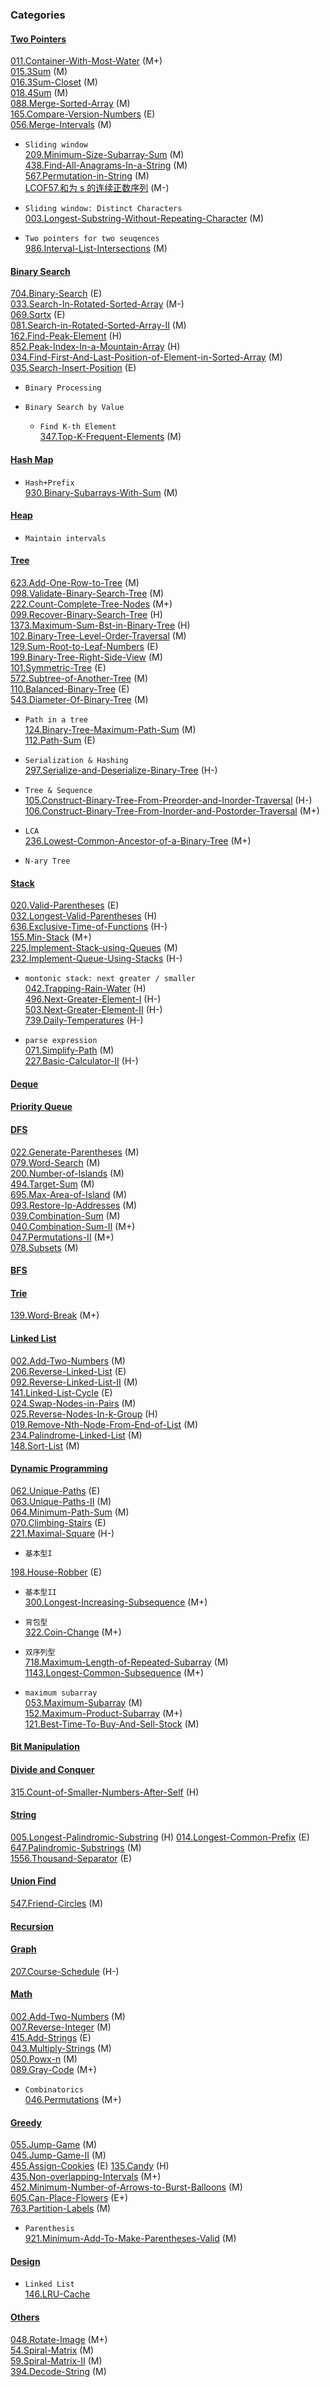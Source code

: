 ### Categories

#### [Two Pointers](https://github.com/monster898/leetcode/tree/master/Two_Pointers)

[011.Container-With-Most-Water](https://github.com/monster898/leetcode/tree/master/Two_Pointers/011.Container-With-Most-Water) (M+)  
[015.3Sum](https://github.com/monster898/leetcode/tree/master/Two_Pointers/015.3Sum) (M)  
[016.3Sum-Closet](https://github.com/monster898/leetcode/tree/master/Two_Pointers/016.3Sum-Closet) (M)  
[018.4Sum](https://github.com/monster898/leetcode/tree/master/Two_Pointers/018.4Sum) (M)  
[088.Merge-Sorted-Array](https://github.com/monster898/leetcode/tree/master/Two_Pointers/088.Merge-Sorted-Array) (M)  
[165.Compare-Version-Numbers](https://github.com/monster898/leetcode/tree/master/Two_Pointers/165.Compare-Version-Numbers) (E)  
[056.Merge-Intervals](https://github.com/monster898/leetcode/tree/master/Two_Pointers/056.Merge-Intervals) (M)

- `Sliding window`  
  [209.Minimum-Size-Subarray-Sum](https://github.com/monster898/leetcode/tree/master/Two_Pointers/209.Minimum-Size-Subarray-Sum) (M)  
  [438.Find-All-Anagrams-In-a-String](https://github.com/monster898/leetcode/tree/master/Two_Pointers/438.Find-All-Anagrams-In-a-String) (M)  
  [567.Permutation-in-String](https://github.com/monster898/leetcode/tree/master/Two_Pointers/567.Permutation-in-String) (M)  
  [LCOF57.和为 s 的连续正数序列](https://github.com/monster898/leetcode/tree/master/Two_Pointers/LCOF57.和为s的连续正数序列) (M-)

- `Sliding window: Distinct Characters`  
  [003.Longest-Substring-Without-Repeating-Character](https://github.com/monster898/leetcode/tree/master/Two_Pointers/003.Longest-Substring-Without-Repeating-Character) (M)

- `Two pointers for two seuqences`  
  [986.Interval-List-Intersections](https://github.com/monster898/leetcode/Two_Pointers/986.Interval-List-Intersections) (M)

#### [Binary Search](https://github.com/monster898/leetcode/tree/master/Binary_Search)

[704.Binary-Search](https://github.com/monster898/leetcode/tree/master/Binary_Search/704.Binary-Search) (E)  
[033.Search-In-Rotated-Sorted-Array](https://github.com/monster898/leetcode/tree/master/Binary_Search/033.Search-In-Rotated-Sorted-Array) (M-)  
[069.Sqrtx](https://github.com/monster898/leetcode/tree/master/Binary_Search/069.Sqrtx) (E)  
[081.Search-in-Rotated-Sorted-Array-II](https://github.com/monster898/leetcode/tree/master/Binary_Search/081.Search-in-Rotated-Sorted-Array-II) (M)  
[162.Find-Peak-Element](https://github.com/monster898/leetcode/tree/master/Binary_Search/162.Find-Peak-Element) (H)  
[852.Peak-Index-In-a-Mountain-Array](https://github.com/monster898/leetcode/tree/master/Binary_Search/852.Peak-Index-In-a-Mountain-Array) (H)  
[034.Find-First-And-Last-Position-of-Element-in-Sorted-Array](https://github.com/monster898/leetcode/tree/master/Binary_Search/Find-First-And-Last-Position-of-Element-in-Sorted-Array) (M)  
[035.Search-Insert-Position](https://github.com/monster898/leetcode/tree/master/Binary_Search/035.Search-Insert-Position) (E)

- `Binary Processing`

- `Binary Search by Value`

  - `Find K-th Element`  
    [347.Top-K-Frequent-Elements](https://github.com/monster898/leetcode/tree/master/Binary_Search/347.Top-K-Frequent-Elements) (M)

#### [Hash Map](https://github.com/monster898/leetcode/tree/master/Hash)

- `Hash+Prefix`  
  [930.Binary-Subarrays-With-Sum](https://github.com/monster898/leetcode/tree/master/Hash/930.Binary-Subarrays-With-Sum) (M)

#### [Heap](https://github.com/monster898/leetcode/tree/master/Heap)

- `Maintain intervals`

#### [Tree](https://github.com/monster898/leetcode/tree/master/Tree)

[623.Add-One-Row-to-Tree](https://github.com/monster898/leetcode/tree/master/Tree/623.Add-One-Row-to-Tree) (M)  
[098.Validate-Binary-Search-Tree](https://github.com/monster898/leetcode/tree/master/Tree/098.Validate-Binary-Search-Tree) (M)  
[222.Count-Complete-Tree-Nodes](https://github.com/monster898/leetcode/tree/master/Tree/222.Count-Complete-Tree-Nodes) (M+)  
[099.Recover-Binary-Search-Tree](https://github.com/monster898/leetcode/tree/master/Tree/099.Recover-Binary-Search-Tree) (H)  
[1373.Maximum-Sum-Bst-in-Binary-Tree](https://github.com/monster898/leetcode/tree/master/Tree/1373.Maximum-Sum-Bst-in-Binary-Tree) (H)  
[102.Binary-Tree-Level-Order-Traversal](https://github.com/monster898/leetcode/tree/master/Tree/102.Binary-Tree-Level-Order-Traversal) (M)  
[129.Sum-Root-to-Leaf-Numbers](https://github.com/monster898/leetcode/tree/master/Tree/129.Sum-Root-to-Leaf-Numbers) (E)  
[199.Binary-Tree-Right-Side-View](https://github.com/monster898/leetcode/tree/master/Tree/199.Binary-Tree-Right-Side-View) (M)  
[101.Symmetric-Tree](https://github.com/monster898/leetcode/tree/master/Tree/101.Symmetric-Tree) (E)  
[572.Subtree-of-Another-Tree](https://github.com/monster898/leetcode/tree/master/Tree/572.Subtree-of-Another-Tree) (M)  
[110.Balanced-Binary-Tree](https://github.com/monster898/leetcode/tree/master/Tree/110.Balanced-Binary-Tree) (E)  
[543.Diameter-Of-Binary-Tree](https://github.com/monster898/leetcode/tree/master/Tree/543.Diameter-Of-Binary-Tree) (M)

- `Path in a tree`  
  [124.Binary-Tree-Maximum-Path-Sum](https://github.com/monster898/leetcode/tree/master/Tree/124.Binary-Tree-Maximum-Path-Sum) (M)  
  [112.Path-Sum](https://github.com/monster898/leetcode/tree/master/Tree/112.Path-Sum) (E)

- `Serialization & Hashing`  
  [297.Serialize-and-Deserialize-Binary-Tree](https://github.com/monster898/leetcode/tree/master/Tree/297.Serialize-and-Deserialize-Binary-Tree) (H-)

- `Tree & Sequence`  
  [105.Construct-Binary-Tree-From-Preorder-and-Inorder-Traversal](https://github.com/monster898/leetcode/tree/master/Tree/105.Construct-Binary-Tree-From-Preorder-And-Inorder-Traversal) (H-)  
  [106.Construct-Binary-Tree-From-Inorder-and-Postorder-Traversal](https://github.com/monster898/leetcode/tree/master/Tree/106.Construct-Binary-Tree-From-Inorder-And-Postorder-Traversal) (M+)

- `LCA`  
   [236.Lowest-Common-Ancestor-of-a-Binary-Tree](https://github.com/monster898/leetcode/tree/master/Tree/236.Lowest-Common-Ancestor-of-a-Binary-Tree) (M+)

- `N-ary Tree`

#### [Stack](https://github.com/monster898/leetcode/tree/master/Stack)

[020.Valid-Parentheses](https://github.com/monster898/leetcode/tree/master/Stack/020.Valid-Parentheses) (E)  
[032.Longest-Valid-Parentheses](https://github.com/monster898/leetcode/tree/master/Stack/032.Longest-Valid-Parentheses) (H)  
[636.Exclusive-Time-of-Functions](https://github.com/monster898/leetcode/tree/master/Stack/636.Exclusive-Time-of-Functions) (H-)  
[155.Min-Stack](https://github.com/monster898/leetcode/tree/master/Stack/155.Min-Stack) (M+)  
[225.Implement-Stack-using-Queues](https://github.com/monster898/leetcode/tree/master/Stack/225.Implement-Stack-using-Queues) (M)  
[232.Implement-Queue-Using-Stacks](https://github.com/monster898/leetcode/tree/master/Stack/232.Implement-Queue-Using-Stacks) (H-)

- `montonic stack: next greater / smaller`  
   [042.Trapping-Rain-Water](https://github.com/monster898/leetcode/tree/master/Stack/042.Trapping-Rain-Water) (H)  
   [496.Next-Greater-Element-I](https://github.com/monster898/leetcode/tree/master/Stack/496.Next-Greater-Element-I) (H-)  
   [503.Next-Greater-Element-II](https://github.com/monster898/leetcode/tree/master/Stack/503.Next-Greater-Element-II) (H-)  
   [739.Daily-Temperatures](https://github.com/monster898/leetcode/tree/master/Stack/739.Daily-Temperatures) (H-)

- `parse expression`  
  [071.Simplify-Path](https://github.com/monster898/leetcode/tree/master/Stack/071.Simplify-Path) (M)  
  [227.Basic-Calculator-II](https://github.com/monster898/leetcode/tree/master/Stack/227.Basic-Calculator-II) (H-)

#### [Deque](https://github.com/monster898/leetcode/tree/master/Deque)

#### [Priority Queue](https://github.com/monster898/leetcode/tree/master/Priority_Queue)

#### [DFS](https://github.com/monster898/leetcode/tree/master/DFS)

[022.Generate-Parentheses](https://github.com/monster898/leetcode/tree/master/DFS/022.Generate-Parentheses) (M)  
[079.Word-Search](https://github.com/monster898/leetcode/tree/master/DFS/079.Word-Search) (M)  
[200.Number-of-Islands](https://github.com/monster898/leetcode/tree/master/DFS/200.Number-of-Islands) (M)  
[494.Target-Sum](https://github.com/monster898/leetcode/tree/master/DFS/494.Target-Sum) (M)  
[695.Max-Area-of-Island](https://github.com/monster898/leetcode/tree/master/DFS/695.Max-Area-of-Island) (M)  
[093.Restore-Ip-Addresses](https://github.com/monster898/leetcode/tree/master/DFS/093.Restore-Ip-Addresses) (M)  
[039.Combination-Sum](https://github.com/monster898/leetcode/tree/master/DFS/039.Combination-Sum) (M)  
[040.Combination-Sum-II](https://github.com/monster898/leetcode/tree/master/DFS/040.Combination-Sum-II) (M+)  
[047.Permutations-II](https://github.com/monster898/leetcode/tree/master/DFS/047.Permutations-II) (M+)  
[078.Subsets](https://github.com/monster898/leetcode/tree/master/DFS/078.Subsets) (M)

#### [BFS](https://github.com/monster898/leetcode/tree/master/BFS)

#### [Trie](https://github.com/monster898/leetcode/tree/master/Trie)

[139.Word-Break](https://github.com/monster898/leetcode/tree/master/Trie/139.Word-Break) (M+)

#### [Linked List](https://github.com/monster898/leetcode/tree/master/Linked_List)

[002.Add-Two-Numbers](https://github.com/monster898/leetcode/tree/master/Math/002.Add-Two-Numbers) (M)  
[206.Reverse-Linked-List](https://github.com/monster898/leetcode/tree/master/Linked_List/206.Reverse-Linked-List) (E)  
[092.Reverse-Linked-List-II](https://github.com/monster898/leetcode/tree/master/Linked_List/092.Reverse-Linked-List-II) (M)  
[141.Linked-List-Cycle](https://github.com/monster898/leetcode/tree/master/Linked_List/141.Linked-List-Cycle) (E)  
[024.Swap-Nodes-in-Pairs](https://github.com/monster898/leetcode/tree/master/Linked_List/024.Swap-Nodes-in-Pairs) (M)  
[025.Reverse-Nodes-In-k-Group](https://github.com/monster898/leetcode/tree/master/Linked_List/025.Reverse-Nodes-In-k-Group) (H)  
[019.Remove-Nth-Node-From-End-of-List](https://github.com/monster898/leetcode/tree/master/Linked_List/019.Remove-Nth-Node-From-End-of-List) (M)  
[234.Palindrome-Linked-List](https://github.com/monster898/leetcode/tree/master/Linked_List/234.Palindrome-Linked-List) (M)  
[148.Sort-List](https://github.com/monster898/leetcode/tree/master/Linked_List/148.Sort-List) (M)

#### [Dynamic Programming](https://github.com/monster898/leetcode/tree/master/Dynamic_Programming)

[062.Unique-Paths](https://github.com/monster898/leetcode/tree/master/Dynamic_Programming/062.Unique-Paths) (E)  
[063.Unique-Paths-II](https://github.com/monster898/leetcode/tree/master/Dynamic_Programming/063.Unique-Paths-II) (M)  
[064.Minimum-Path-Sum](https://github.com/monster898/leetcode/tree/master/Dynamic_Programming/064.Minimum-Path-Sum) (M)  
[070.Climbing-Stairs](https://github.com/monster898/leetcode/tree/master/Dynamic_Programming/070.Climbing-Stairs) (E)  
[221.Maximal-Square](https://github.com/monster898/leetcode/tree/master/Dynamic_Programming/221.Maximal-Square) (H-)

- `基本型I`

[198.House-Robber](https://github.com/monster898/leetcode/tree/master/Dynamic_Programming/198.House-Robber) (E)

- `基本型II`  
   [300.Longest-Increasing-Subsequence](https://github.com/monster898/leetcode/tree/master/Dynamic_Programming/300.Longest-Increasing-Subsequence) (M+)

- `背包型`  
  [322.Coin-Change](https://github.com/monster898/leetcode/tree/master/Dynamic_Programming/322.Coin-Change) (M+)

- `双序列型`  
   [718.Maximum-Length-of-Repeated-Subarray](https://github.com/monster898/leetcode/tree/master/Dynamic_Programming/718.Maximum-Length-of-Repeated-Subarray) (M)  
   [1143.Longest-Common-Subsequence](https://github.com/monster898/leetcode/tree/master/Dynamic_Programming/1143.Longest-Common-Subsequence) (M+)

- `maximum subarray`  
  [053.Maximum-Subarray](https://github.com/monster898/leetcode/tree/master/Dynamic_Programming/053.Maximum-Subarray) (M)  
  [152.Maximum-Product-Subarray](https://github.com/monster898/leetcode/tree/master/Dynamic_Programming/152.Maximum-Product-Subarray) (M+)  
  [121.Best-Time-To-Buy-And-Sell-Stock](https://github.com/monster898/leetcode/tree/master/Dynamic_Programming/121.Best-Time-To-Buy-And-Sell-Stock) (M)

#### [Bit Manipulation](https://github.com/monster898/leetcode/tree/master/Bit_Manipulation)

#### [Divide and Conquer](https://github.com/monster898/leetcode/tree/master/Divide_Conquer)

[315.Count-of-Smaller-Numbers-After-Self](https://github.com/monster898/leetcode/tree/master/Divide_Conquer/315.Count-of-Smaller-Numbers-After-Self) (H)

#### [String](https://github.com/monster898/leetcode/tree/master/String)

[005.Longest-Palindromic-Substring](https://github.com/monster898/leetcode/tree/master/String/005.Longest-Palindromic-Substring) (H)
[014.Longest-Common-Prefix](https://github.com/monster898/leetcode/tree/master/String/014.Longest-Common-Prefix) (E)
[647.Palindromic-Substrings](https://github.com/monster898/leetcode/tree/master/String/647.Palindromic-Substrings) (M)  
[1556.Thousand-Separator](https://github.com/monster898/leetcode/tree/master/String/1556.Thousand-Separator) (E)

#### [Union Find](https://github.com/monster898/leetcode/tree/master/Union_Find)

[547.Friend-Circles](https://github.com/monster898/leetcode/tree/master/Union_Find/547.Friend-Circles) (M)

#### [Recursion](https://github.com/monster898/leetcode/tree/master/Recursion)

#### [Graph](https://github.com/monster898/leetcode/tree/master/Graph/)

[207.Course-Schedule](https://github.com/monster898/leetcode/tree/master/Graph/207.Course-Schedule) (H-)

#### [Math](https://github.com/monster898/leetcode/tree/master/Math)

[002.Add-Two-Numbers](https://github.com/monster898/leetcode/tree/master/Math/002.Add-Two-Numbers) (M)  
[007.Reverse-Integer](https://github.com/monster898/leetcode/tree/master/Math/007.Reverse-Integer) (M)  
[415.Add-Strings](https://github.com/monster898/leetcode/tree/master/Math/415.Add-Strings) (E)  
[043.Multiply-Strings](https://github.com/monster898/leetcode/tree/master/Math/043.Multiply-Strings) (M)  
[050.Powx-n](https://github.com/monster898/leetcode/tree/master/Math/050.Powx-n) (M)  
[089.Gray-Code](https://github.com/monster898/leetcode/tree/master/Math089.Gray-Code) (M+)

- `Combinatorics`  
  [046.Permutations](https://github.com/monster898/leetcode/tree/master/Math/046.Permutations) (M+)

#### [Greedy](https://github.com/monster898/leetcode/tree/master/Greedy)

[055.Jump-Game](https://github.com/monster898/leetcode/tree/master/Greedy/055.Jump-Game) (M)  
[045.Jump-Game-II](https://github.com/monster898/leetcode/tree/master/Greedy/045.Jump-Game-II) (M)  
[455.Assign-Cookies](https://github.com/monster898/leetcode/tree/master/Greedy/455.Assign-Cookies) (E) 
[135.Candy](https://github.com/monster898/leetcode/tree/master/Greedy/135.Candy) (H)  
[435.Non-overlapping-Intervals](https://github.com/monster898/leetcode/tree/master/Greedy/435.Non-overlapping-Intervals) (M+)  
[452.Minimum-Number-of-Arrows-to-Burst-Balloons](https://github.com/monster898/leetcode/tree/master/Greedy/452.Minimum-Number-of-Arrows-to-Burst-Balloons) (M)  
[605.Can-Place-Flowers](https://github.com/monster898/leetcode/tree/master/Greedy/605.Can-Place-Flowers) (E+)  
[763.Partition-Labels](https://github.com/monster898/leetcode/tree/master/Greedy/763.Partition-Labels) (M)

- `Parenthesis`  
  [921.Minimum-Add-To-Make-Parentheses-Valid](https://github/monster898/leetcode/tree/master/Greedy/921.Minimum-Add-To-Make-Parentheses-Valid) (M)

#### [Design](https://github.com/monster898/leetcode/tree/master/Design)

- `Linked List`  
   [146.LRU-Cache](https://github.com/monster898/leetcode/tree/master/Design/146.LRU-Cache)

#### [Others](https://github.com/monster898/leetcode/tree/master/Others)

[048.Rotate-Image](https://github.com/monster898/leetcode/tree/master/Others/048.Rotate-Image) (M+)  
[54.Spiral-Matrix](https://github.com/monster898/leetcode/tree/master/Others/54.Spiral-Matrix) (M)  
[59.Spiral-Matrix-II](https://github.com/monster898/leetcode/tree/master/Others/59.Spiral-Matrix-II) (M)  
[394.Decode-String](https://github.com/monster898/leetcode/tree/master/Others/394.Decode-String) (M)
